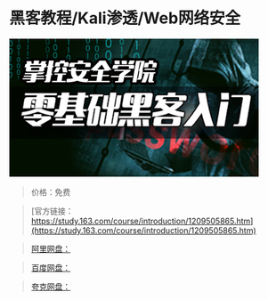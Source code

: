 # 黑客教程/Kali渗透/Web网络安全

![img](../../../assets/study163/free/30d3b18576434039bd281b41e1346288.jpg)

> 价格：免费

> [官方链接：https://study.163.com/course/introduction/1209505865.htm](https://study.163.com/course/introduction/1209505865.htm)

> [阿里网盘：]()

> [百度网盘：]()

> [夸克网盘：]()
